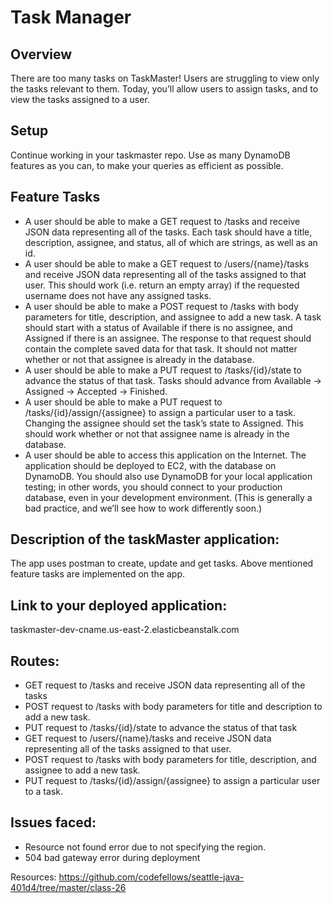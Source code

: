 # Task Manager

## Overview
There are too many tasks on TaskMaster! 
Users are struggling to view only the tasks relevant to them. 
Today, you’ll allow users to assign tasks, and to view the tasks assigned to a user.

## Setup
Continue working in your taskmaster repo. Use as many DynamoDB features as you can, to make your queries as efficient as possible.

## Feature Tasks
 - A user should be able to make a GET request to /tasks and receive JSON data representing all of the tasks.
Each task should have a title, description, assignee, and status, all of which are strings, as well as an id.
 - A user should be able to make a GET request to /users/{name}/tasks and receive JSON data representing all of the tasks assigned to that user.
This should work (i.e. return an empty array) if the requested username does not have any assigned tasks.
 - A user should be able to make a POST request to /tasks with body parameters for title, description, and assignee to add a new task.
A task should start with a status of Available if there is no assignee, and Assigned if there is an assignee.
The response to that request should contain the complete saved data for that task.
It should not matter whether or not that assignee is already in the database.
 - A user should be able to make a PUT request to /tasks/{id}/state to advance the status of that task.
Tasks should advance from Available -> Assigned -> Accepted -> Finished.
 - A user should be able to make a PUT request to /tasks/{id}/assign/{assignee} to assign a particular user to a task.
Changing the assignee should set the task’s state to Assigned.
This should work whether or not that assignee name is already in the database.
 - A user should be able to access this application on the Internet.
 The application should be deployed to EC2, with the database on DynamoDB.
You should also use DynamoDB for your local application testing; in other words, you should connect to your production database, even in your development environment. (This is generally a bad practice, and we’ll see how to work differently soon.)

## Description of the taskMaster application:
The app uses postman to create, update and get tasks. Above mentioned feature tasks are implemented on the app.

## Link to your deployed application:
taskmaster-dev-cname.us-east-2.elasticbeanstalk.com

## Routes:
- GET request to /tasks and receive JSON data representing all of the tasks
- POST request to /tasks with body parameters for title and description to add a new task.
- PUT request to /tasks/{id}/state to advance the status of that task
- GET request to /users/{name}/tasks and receive JSON data representing all of the tasks assigned to that user.
- POST request to /tasks with body parameters for title, description, and assignee to add a new task.
- PUT request to /tasks/{id}/assign/{assignee} to assign a particular user to a task.


## Issues faced:
- Resource not found error due to not specifying the region.
- 504 bad gateway error during deployment

Resources:
https://github.com/codefellows/seattle-java-401d4/tree/master/class-26
